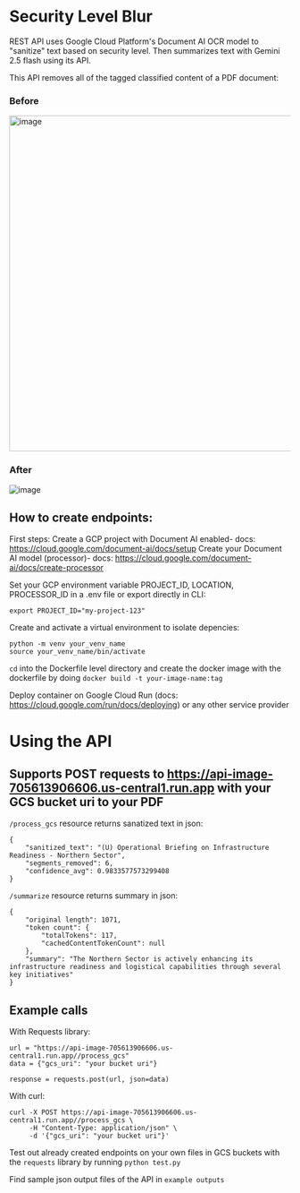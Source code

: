 # Security Level Blur

REST API uses Google Cloud Platform's Document AI OCR model to "sanitize" text based on security level. Then summarizes text with Gemini 2.5 flash using its API.


This API removes all of the tagged classified content of a PDF document:
### Before
<img height="600" alt="image" src="https://github.com/user-attachments/assets/05230181-4aa9-41aa-a790-e5b74f8d3243" />

### After
<img height="" alt="image" src="https://github.com/user-attachments/assets/a3a41645-906a-488e-a5b2-f1087ddfb786" />


## How to create endpoints:

First steps:
Create a GCP project with Document AI enabled- docs: https://cloud.google.com/document-ai/docs/setup
Create your Document AI model (processor)- docs: https://cloud.google.com/document-ai/docs/create-processor
   
Set your GCP environment variable PROJECT_ID, LOCATION, PROCESSOR_ID in a .env file or export directly in CLI:
```
export PROJECT_ID="my-project-123"
```

Create and activate a virtual environment to isolate depencies:
```
python -m venv your_venv_name
source your_venv_name/bin/activate
```

`cd` into the Dockerfile level directory and create the docker image with the dockerfile by doing `docker build -t your-image-name:tag`

Deploy container on Google Cloud Run (docs: https://cloud.google.com/run/docs/deploying) or any other service provider

# Using the API

## Supports POST requests to https://api-image-705613906606.us-central1.run.app with your GCS bucket uri to your PDF

`/process_gcs` resource returns sanatized text in json:
```
{
    "sanitized_text": "(U) Operational Briefing on Infrastructure Readiness - Northern Sector",
    "segments_removed": 6,
    "confidence_avg": 0.9833577573299408
}
```

`/summarize` resource returns summary in json:
```
{
    "original length": 1071,
    "token count": {
        "totalTokens": 117,
        "cachedContentTokenCount": null
    },
    "summary": "The Northern Sector is actively enhancing its infrastructure readiness and logistical capabilities through several key initiatives"
}
```
## Example calls
With Requests library:
```
url = "https://api-image-705613906606.us-central1.run.app//process_gcs"
data = {"gcs_uri": "your bucket uri"}

response = requests.post(url, json=data)
```

With curl:
```
curl -X POST https://api-image-705613906606.us-central1.run.app//process_gcs \
     -H "Content-Type: application/json" \
     -d '{"gcs_uri": "your bucket uri"}'
```

Test out already created endpoints on your own files in GCS buckets with the `requests` library by running `python test.py`


Find sample json output files of the API in `example outputs`


